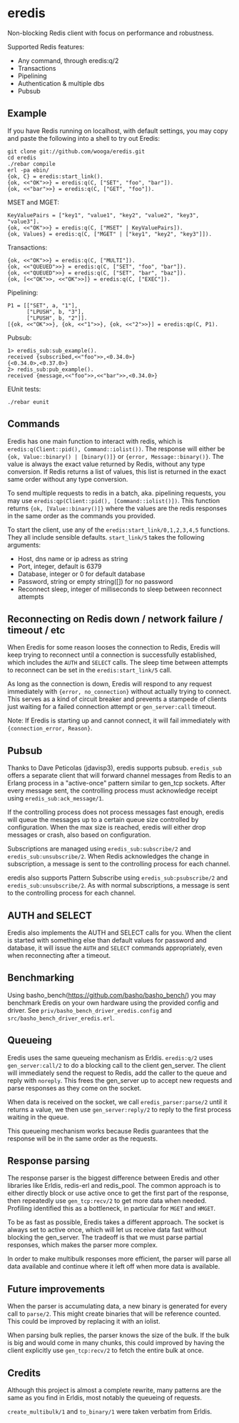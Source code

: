 # eredis

Non-blocking Redis client with focus on performance and robustness.

Supported Redis features:

 * Any command, through eredis:q/2
 * Transactions
 * Pipelining
 * Authentication & multiple dbs
 * Pubsub

## Example

If you have Redis running on localhost, with default settings, you may
copy and paste the following into a shell to try out Eredis:

    git clone git://github.com/wooga/eredis.git
    cd eredis
    ./rebar compile
    erl -pa ebin/
    {ok, C} = eredis:start_link().
    {ok, <<"OK">>} = eredis:q(C, ["SET", "foo", "bar"]).
    {ok, <<"bar">>} = eredis:q(C, ["GET", "foo"]).

MSET and MGET:

    KeyValuePairs = ["key1", "value1", "key2", "value2", "key3", "value3"].
    {ok, <<"OK">>} = eredis:q(C, ["MSET" | KeyValuePairs]).
    {ok, Values} = eredis:q(C, ["MGET" | ["key1", "key2", "key3"]]).

Transactions:

    {ok, <<"OK">>} = eredis:q(C, ["MULTI"]).
    {ok, <<"QUEUED">>} = eredis:q(C, ["SET", "foo", "bar"]).
    {ok, <<"QUEUED">>} = eredis:q(C, ["SET", "bar", "baz"]).
    {ok, [<<"OK">>, <<"OK">>]} = eredis:q(C, ["EXEC"]).

Pipelining:

    P1 = [["SET", a, "1"],
          ["LPUSH", b, "3"],
          ["LPUSH", b, "2"]].
    [{ok, <<"OK">>}, {ok, <<"1">>}, {ok, <<"2">>}] = eredis:qp(C, P1).


Pubsub:

    1> eredis_sub:sub_example().
    received {subscribed,<<"foo">>,<0.34.0>}
    {<0.34.0>,<0.37.0>}
    2> redis_sub:pub_example().
    received {message,<<"foo">>,<<"bar">>,<0.34.0>}


EUnit tests:

    ./rebar eunit


## Commands

Eredis has one main function to interact with redis, which is
`eredis:q(Client::pid(), Command::iolist())`. The response will either
be `{ok, Value::binary() | [binary()]}` or `{error,
Message::binary()}`.  The value is always the exact value returned by
Redis, without any type conversion. If Redis returns a list of values,
this list is returned in the exact same order without any type
conversion.

To send multiple requests to redis in a batch, aka. pipelining
requests, you may use `eredis:qp(Client::pid(),
[Command::iolist()])`. This function returns `{ok, [Value::binary()]}`
where the values are the redis responses in the same order as the
commands you provided.

To start the client, use any of the `eredis:start_link/0,1,2,3,4,5`
functions. They all include sensible defaults. `start_link/5` takes
the following arguments:

* Host, dns name or ip adress as string
* Port, integer, default is 6379
* Database, integer or 0 for default database
* Password, string or empty string([]) for no password
* Reconnect sleep, integer of milliseconds to sleep between reconnect attempts

## Reconnecting on Redis down / network failure / timeout / etc

When Eredis for some reason looses the connection to Redis, Eredis
will keep trying to reconnect until a connection is successfully
established, which includes the `AUTH` and `SELECT` calls. The sleep
time between attempts to reconnect can be set in the
`eredis:start_link/5` call.

As long as the connection is down, Eredis will respond to any request
immediately with `{error, no_connection}` without actually trying to
connect. This serves as a kind of circuit breaker and prevents a
stampede of clients just waiting for a failed connection attempt or
`gen_server:call` timeout.

Note: If Eredis is starting up and cannot connect, it will fail
immediately with `{connection_error, Reason}`.

## Pubsub

Thanks to Dave Peticolas (jdavisp3), eredis supports
pubsub. `eredis_sub` offers a separate client that will forward
channel messages from Redis to an Erlang process in a "active-once"
pattern similar to gen_tcp sockets. After every message sent, the
controlling process must acknowledge receipt using
`eredis_sub:ack_message/1`.

If the controlling process does not process messages fast enough,
eredis will queue the messages up to a certain queue size controlled
by configuration. When the max size is reached, eredis will either
drop messages or crash, also based on configuration.

Subscriptions are managed using `eredis_sub:subscribe/2` and
`eredis_sub:unsubscribe/2`. When Redis acknowledges the change in
subscription, a message is sent to the controlling process for each
channel.

eredis also supports Pattern Subscribe using `eredis_sub:psubscribe/2`
and `eredis_sub:unsubscribe/2`. As with normal subscriptions, a message
is sent to the controlling process for each channel.

## AUTH and SELECT

Eredis also implements the AUTH and SELECT calls for you. When the
client is started with something else than default values for password
and database, it will issue the `AUTH` and `SELECT` commands
appropriately, even when reconnecting after a timeout.


## Benchmarking

Using basho_bench(https://github.com/basho/basho_bench/) you may
benchmark Eredis on your own hardware using the provided config and
driver. See `priv/basho_bench_driver_eredis.config` and
`src/basho_bench_driver_eredis.erl`.

## Queueing

Eredis uses the same queueing mechanism as Erldis. `eredis:q/2` uses
`gen_server:call/2` to do a blocking call to the client
gen_server. The client will immediately send the request to Redis, add
the caller to the queue and reply with `noreply`. This frees the
gen_server up to accept new requests and parse responses as they come
on the socket.

When data is received on the socket, we call `eredis_parser:parse/2`
until it returns a value, we then use `gen_server:reply/2` to reply to
the first process waiting in the queue.

This queueing mechanism works because Redis guarantees that the
response will be in the same order as the requests.

## Response parsing

The response parser is the biggest difference between Eredis and other
libraries like Erldis, redis-erl and redis_pool. The common approach
is to either directly block or use active once to get the first part
of the response, then repeatedly use `gen_tcp:recv/2` to get more data
when needed. Profiling identified this as a bottleneck, in particular
for `MGET` and `HMGET`.

To be as fast as possible, Eredis takes a different approach. The
socket is always set to active once, which will let us receive data
fast without blocking the gen_server. The tradeoff is that we must
parse partial responses, which makes the parser more complex.

In order to make multibulk responses more efficient, the parser
will parse all data available and continue where it left off when more
data is available.

## Future improvements

When the parser is accumulating data, a new binary is generated for
every call to `parse/2`. This might create binaries that will be
reference counted. This could be improved by replacing it with an
iolist.

When parsing bulk replies, the parser knows the size of the bulk. If the
bulk is big and would come in many chunks, this could improved by
having the client explicitly use `gen_tcp:recv/2` to fetch the entire
bulk at once.

## Credits

Although this project is almost a complete rewrite, many patterns are
the same as you find in Erldis, most notably the queueing of requests.

`create_multibulk/1` and `to_binary/1` were taken verbatim from Erldis.
